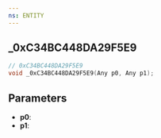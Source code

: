 ```yaml
---
ns: ENTITY
---
```

## _0xC34BC448DA29F5E9

```c
// 0xC34BC448DA29F5E9
void _0xC34BC448DA29F5E9(Any p0, Any p1);
```


## Parameters
* **p0**: 
* **p1**: 

